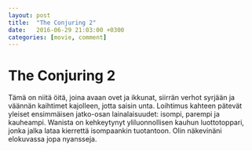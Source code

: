 ```yaml
---
layout: post
title:  "The Conjuring 2"
date:   2016-06-29 21:03:00 +0300
categories: [movie, comment]
---
```


# The Conjuring 2

Tämä on niitä öitä, joina avaan ovet ja ikkunat, siirrän verhot syrjään ja väännän kaihtimet kajolleen, jotta saisin unta. Loihtimus kahteen pätevät yleiset ensimmäisen jatko-osan lainalaisuudet: isompi, parempi ja kauheampi. Wanista on kehkeytynyt yliluonnollisen kauhun luottotoppari, jonka jalka lataa kierrettä isompaankin tuotantoon. Olin näkevinäni elokuvassa jopa nyansseja.

[//]: # "http://www.imdb.com/title/tt3065204/"